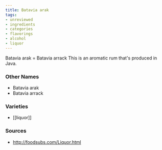 ```yaml
---
title: Batavia arak
tags:
- unreviewed
- ingredients
- categories
- flavorings
- alcohol
- liquor
---
```

Batavia arak = Batavia arrack This is an aromatic rum that's produced in Java.

### Other Names

* Batavia arak
* Batavia arrack

### Varieties

* [[liquor]]

### Sources
* http://foodsubs.com/Liquor.html
